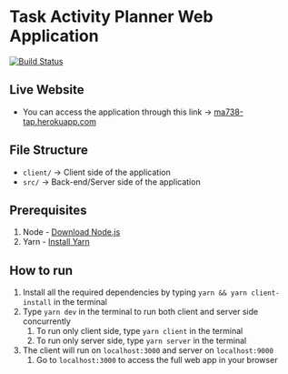 # Task Activity Planner Web Application

[![Build Status](https://travis-ci.com/MAstrauskas/tap-web-app.svg?token=tnxttyznrk7mkbWTqrux&branch=master)](https://travis-ci.com/MAstrauskas/tap-web-app)

## Live Website

- You can access the application through this link -> [ma738-tap.herokuapp.com](https://ma738-tap.herokuapp.com)

## File Structure

- `client/` -> Client side of the application
- `src/` -> Back-end/Server side of the application

## Prerequisites

1. Node - [Download Node.js](https://nodejs.org/en/download/)
2. Yarn - [Install Yarn](https://yarnpkg.com/lang/en/docs/install/#mac-stable)

## How to run

1. Install all the required dependencies by typing `yarn && yarn client-install` in the terminal
2. Type `yarn dev` in the terminal to run both client and server side concurrently
   1. To run only client side, type `yarn client` in the terminal
   2. To run only server side, type `yarn server` in the terminal
3. The client will run on `localhost:3000` and server on `localhost:9000`
   1. Go to `localhost:3000` to access the full web app in your browser
